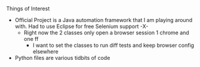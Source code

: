 Things of Interest

* Official Project is a Java automation framework that I am playing around with.  Had to use Eclipse for free Selenium support -X-
  * Right now the 2 classes only open a browser session 1 chrome and one ff
    * I want to set the classes to run diff tests and keep browser config elsewhere
* Python files are various tidbits of code
